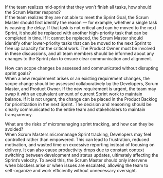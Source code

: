 If the team realizes mid-sprint that they won’t finish all tasks, how should the Scrum Master respond?<br>
If the team realizes they are not able to meet the Sprint Goal, the Scrum Master should first identify the reason — for example, whether a single task is causing the delay. If that task is not critical and can be moved to the next Sprint, it should be replaced with another high-priority task that can be completed in time. If it cannot be replaced, the Scrum Master should identify other lower-priority tasks that can be moved to the next Sprint to free up capacity for the critical work. The Product Owner must be involved in these discussions, and all team members should be informed about any changes to the Sprint plan to ensure clear communication and alignment.

How can scope changes be assessed and communicated without disrupting sprint goals?<br>
When a new requirement arises or an existing requirement changes, the scope change should be assessed collaboratively by the Developers, Scrum Master, and Product Owner. If the new requirement is urgent, the team may swap it with an equivalent amount of current Sprint work to maintain balance. If it is not urgent, the change can be placed in the Product Backlog for prioritization in the next Sprint. The decision and reasoning should be clearly communicated to the entire team and stakeholders to maintain transparency.

What are the risks of micromanaging sprint tracking, and how can they be avoided?<br>
When Scrum Masters micromanage Sprint tracking, Developers may feel controlled rather than empowered. This can lead to frustration, reduced motivation, and wasted time on excessive reporting instead of focusing on delivery. It can also cause productivity drops due to constant context switching between development and status updates, ultimately affecting the Sprint’s velocity. To avoid this, the Scrum Master should only intervene when blockers arise or when issues are escalated, allowing the team to self-organize and work efficiently without unnecessary oversight.
